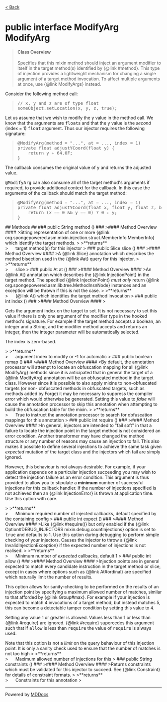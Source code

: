 [< Back](../README.md)
# public interface ModifyArg ModifyArg #
>#### Class Overview ####
>Specifies that this mixin method should inject an argument modifier to itself
 in the target method(s) identified by {@link #method}. This type of injection
 provides a lightweight mechanism for changing a single argument of a target
 method invocation. To affect multiple arguments at once, use {@link
 ModifyArgs} instead. 
 
 <p>Consider the following method call:</p>
 
 <blockquote><pre>// x, y and z are of type float
someObject.setLocation(x, y, z, true);</pre></blockquote>
 
 <p>Let us assume that we wish to modify the <tt>y</tt> value in the method
 call. We know that the arguments are <tt>float</tt>s and that the <tt>y</tt>
 value is the <em>second</em> (index = 1) <tt>float</tt> argument. Thus our
 injector requires the following signature:
  
 <blockquote><pre>&#064;ModifyArg(method = "...", at = ..., index = 1)
private float adjustYCoord(float y) {
    return y + 64.0F;
}</pre></blockquote>
 
 <p>The callback consumes the original value of <tt>y</tt> and returns the
 adjusted value.</p>
 
 <p><tt>&#064;ModifyArg</tt> can also consume all of the target method's
 arguments if required, to provide additional context for the callback. In
 this case the arguments of the callback should match the target method:</p> 
  
 <blockquote><pre>&#064;ModifyArg(method = "...", at = ..., index = 1)
private float adjustYCoord(float x, float y, float z, boolean interpolate) {
    return (x == 0 && y == 0) ? 0 : y;
}</pre></blockquote>
## Methods ##
### public String method () ###
>#### Method Overview ####
>String representation of one or more
 {@link org.spongepowered.asm.mixin.injection.struct.MemberInfo 
 MemberInfo} which identify the target methods.
>
>**returns**<br />
>&nbsp;&nbsp;&nbsp;&nbsp;&nbsp;&nbsp;target method(s) for this injector
>
### public Slice slice () ###
>#### Method Overview ####
>A {@link Slice} annotation which describes the method bisection used in
 the {@link #at} query for this injector.
>
>**returns**<br />
>&nbsp;&nbsp;&nbsp;&nbsp;&nbsp;&nbsp;slice
>
### public At at () ###
>#### Method Overview ####
>An {@link At} annotation which describes the {@link InjectionPoint} in
 the target method. The specified {@link InjectionPoint} <i>must only</i>
 return {@link org.spongepowered.asm.lib.tree.MethodInsnNode} instances
 and an exception will be thrown if this is not the case.
>
>**returns**<br />
>&nbsp;&nbsp;&nbsp;&nbsp;&nbsp;&nbsp;{@link At} which identifies the target method invocation
>
### public int index () ###
>#### Method Overview ####
><p>Gets the argument index on the target to set. It is not necessary to
 set this value if there is only one argument of the modifier type in the
 hooked method's signature. For example if the target method accepts a
 boolean, an integer and a String, and the modifier method accepts and
 returns an integer, then the integer parameter will be automatically
 selected.</p>
 
 <p>The index is zero-based.</p>
>
>**returns**<br />
>&nbsp;&nbsp;&nbsp;&nbsp;&nbsp;&nbsp;argument index to modify or -1 for automatic
>
### public boolean remap () ###
>#### Method Overview ####
>By default, the annotation processor will attempt to locate an
 obfuscation mapping for all {@link ModifyArg} methods since it is
 anticipated that in general the target of a {@link ModifyArg} annotation
 will be an obfuscated method in the target class. However since it is
 possible to also apply mixins to non-obfuscated targets (or non-
 obfuscated methods in obfuscated targets, such as methods added by Forge)
 it may be necessary to suppress the compiler error which would otherwise
 be generated. Setting this value to <em>false</em> will cause the
 annotation processor to skip this annotation when attempting to build the
 obfuscation table for the mixin.
>
>**returns**<br />
>&nbsp;&nbsp;&nbsp;&nbsp;&nbsp;&nbsp;True to instruct the annotation processor to search for
      obfuscation mappings for this annotation
>
### public int require () ###
>#### Method Overview ####
>In general, injectors are intended to "fail soft" in that a failure to
 locate the injection point in the target method is not considered an
 error condition. Another transformer may have changed the method
 structure or any number of reasons may cause an injection to fail. This
 also makes it possible to define several injections to achieve the same
 task given <em>expected</em> mutation of the target class and the
 injectors which fail are simply ignored.
 
 <p>However, this behaviour is not always desirable. For example, if your
 application depends on a particular injection succeeding you may wish to
 detect the injection failure as an error condition. This argument is thus
 provided to allow you to stipulate a <b>minimum</b> number of successful
 injections for this callback handler. If the number of injections
 specified is not achieved then an {@link InjectionError} is thrown at
 application time. Use this option with care.</p>
>
>**returns**<br />
>&nbsp;&nbsp;&nbsp;&nbsp;&nbsp;&nbsp;Minimum required number of injected callbacks, default specified
      by the containing config
>
### public int expect () ###
>#### Method Overview ####
>Like {@link #require()} but only enabled if the
 {@link Option#DEBUG_INJECTORS mixin.debug.countInjections} option is set
 to <tt>true</tt> and defaults to 1. Use this option during debugging to
 perform simple checking of your injectors. Causes the injector to throw
 a {@link InvalidInjectionException} if the expected number of injections
 is not realised.
>
>**returns**<br />
>&nbsp;&nbsp;&nbsp;&nbsp;&nbsp;&nbsp;Minimum number of <em>expected</em> callbacks, default 1
>
### public int allow () ###
>#### Method Overview ####
>Injection points are in general expected to match every candidate
 instruction in the target method or slice, except in cases where options
 such as {@link At#ordinal} are specified which naturally limit the number
 of results.
 
 <p>This option allows for sanity-checking to be performed on the results
 of an injection point by specifying a maximum allowed number of matches,
 similar to that afforded by {@link Group#max}. For example if your
 injection is expected to match 4 invocations of a target method, but
 instead matches 5, this can become a detectable tamper condition by
 setting this value to <tt>4</tt>.
 
 <p>Setting any value 1 or greater is allowed. Values less than 1 or less
 than {@link #require} are ignored. {@link #require} supercedes this
 argument such that if <tt>allow</tt> is less than <tt>require</tt> the
 value of <tt>require</tt> is always used.</p>
 
 <p>Note that this option is not a <i>limit</i> on the query behaviour of
 this injection point. It is only a sanity check used to ensure that the
 number of matches is not too high
>
>**returns**<br />
>&nbsp;&nbsp;&nbsp;&nbsp;&nbsp;&nbsp;Maximum allowed number of injections for this
>
### public String constraints () ###
>#### Method Overview ####
>Returns constraints which must be validated for this injector to
 succeed. See {@link Constraint} for details of constraint formats.
>
>**returns**<br />
>&nbsp;&nbsp;&nbsp;&nbsp;&nbsp;&nbsp;Constraints for this annotation
>

---
Powered by [MDDocs](https://github.com/VRCube/MDDocs)